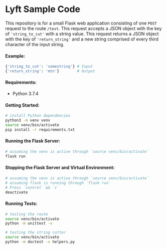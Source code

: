 # Lyft Sample Code

This repository is for a small Flask web application consisting of one `POST` request to the route `/test`. This request accepts a JSON object with the key of `'string_to_cut'` with a string value. This request returns a JSON object with the key of `'return_string'` and a new string comprised of every third character of the input string.

#### Example:
```python
{'string_to_cut': 'somestring'} # Input
{'return_string': 'mtn'}        # Output
```

#### Requirements:
- Python 3.7.4

#### Getting Started:

```sh
# install Python dependencies
python3 -m venv venv
source venv/bin/activate
pip install -r requirements.txt
```

#### Running the Flask Server:
```sh
# assuming the venv is active through `source venv/bin/activate`
flask run
```

#### Stopping the Flask Server and Virtual Environment:
```sh
# assuming the venv is active through `source venv/bin/activate`
# assuming flask is running through `flask run`
# Press `control` && `c`
deactivate
```

#### Running Tests:

```sh
# testing the route
source venv/bin/activate
python -m unittest -v
```
```sh
# testing the string cutter
source venv/bin/activate
python -m doctest -v helpers.py
```
